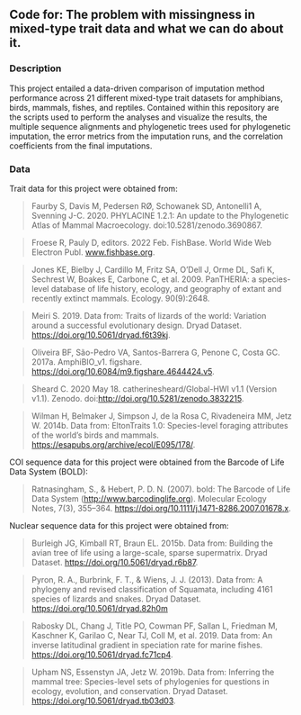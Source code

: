 ## **Code for: The problem with missingness in mixed-type trait data and what we can do about it.**

### **Description**

This project entailed a data-driven comparison of imputation method performance across 21 different mixed-type trait datasets for amphibians, birds, mammals, fishes, and reptiles. Contained within this repository are the scripts used to perform the analyses and visualize the results, the multiple sequence alignments and phylogenetic trees used for phylogenetic imputation, the error metrics from the imputation runs, and the correlation coefficients from the final imputations.

### **Data**
Trait data for this project were obtained from:

> Faurby S, Davis M, Pedersen RØ, Schowanek SD, Antonelli1 A, Svenning J-C. 2020. PHYLACINE 1.2.1: An update to the Phylogenetic Atlas of Mammal Macroecology. doi:10.5281/zenodo.3690867.

> Froese R, Pauly D, editors. 2022 Feb. FishBase. World Wide Web Electron Publ. www.fishbase.org.

> Jones KE, Bielby J, Cardillo M, Fritz SA, O’Dell J, Orme DL, Safi K, Sechrest W, Boakes E, Carbone C, et al. 2009. PanTHERIA: a species-level database of life history, ecology, and geography of extant and recently extinct mammals. Ecology. 90(9):2648.

> Meiri S. 2019. Data from: Traits of lizards of the world: Variation around a successful evolutionary design. Dryad Dataset. https://doi.org/10.5061/dryad.f6t39kj.

> Oliveira BF, São-Pedro VA, Santos-Barrera G, Penone C, Costa GC. 2017a. AmphiBIO_v1. figshare. https://doi.org/10.6084/m9.figshare.4644424.v5.

> Sheard C. 2020 May 18. catherinesheard/Global-HWI v1.1 (Version v1.1). Zenodo. doi:http://doi.org/10.5281/zenodo.3832215.

> Wilman H, Belmaker J, Simpson J, de la Rosa C, Rivadeneira MM, Jetz W. 2014b. Data from: EltonTraits 1.0: Species-level foraging attributes of the world’s birds and mammals. https://esapubs.org/archive/ecol/E095/178/.

COI sequence data for this project were obtained from the Barcode of Life Data System (BOLD):

> Ratnasingham, S., & Hebert, P. D. N. (2007). bold: The Barcode of Life Data System (http://www.barcodinglife.org). Molecular Ecology Notes, 7(3), 355–364. https://doi.org/10.1111/j.1471-8286.2007.01678.x. 

Nuclear sequence data for this project were obtained from:

> Burleigh JG, Kimball RT, Braun EL. 2015b. Data from: Building the avian tree of life using a large-scale, sparse supermatrix. Dryad Dataset. https://doi.org/10.5061/dryad.r6b87.

> Pyron, R. A., Burbrink, F. T., & Wiens, J. J. (2013). Data from: A phylogeny and revised 	classification of Squamata, including 4161 species of lizards and snakes. Dryad Dataset. 	https://doi.org/10.5061/dryad.82h0m

> Rabosky DL, Chang J, Title PO, Cowman PF, Sallan L, Friedman M, Kaschner K, Garilao C, Near TJ, Coll M, et al. 2019. Data from: An inverse latitudinal gradient in speciation rate for marine fishes. https://doi.org/10.5061/dryad.fc71cp4.

> Upham NS, Essenstyn JA, Jetz W. 2019b. Data from: Inferring the mammal tree: Species-level sets of phylogenies for questions in ecology, evolution, and conservation. Dryad Dataset. https://doi.org/10.5061/dryad.tb03d03.
